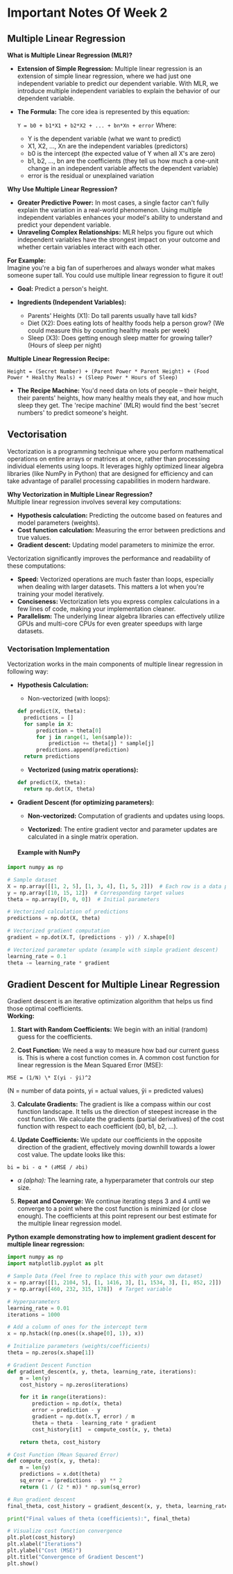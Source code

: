 # Important Notes Of Week 2

## Multiple Linear Regression

**What is Multiple Linear Regression (MLR)?**<br>

- **Extension of Simple Regression:** Multiple linear regression is an extension of simple linear regression, where we had just one independent variable to predict our dependent variable. With MLR, we introduce multiple independent variables to explain the behavior of our dependent variable.
- **The Formula:** The core idea is represented by this equation:

  `Y = b0 + b1*X1 + b2*X2 + ... + bn*Xn + error`
  Where:

  - Y is the dependent variable (what we want to predict)
  - X1, X2, ..., Xn are the independent variables (predictors)
  - b0 is the intercept (the expected value of Y when all X's are zero)
  - b1, b2, ..., bn are the coefficients (they tell us how much a one-unit change in an independent variable affects the dependent variable)
  - error is the residual or unexplained variation

**Why Use Multiple Linear Regression?**<br>

- **Greater Predictive Power:** In most cases, a single factor can't fully explain the variation in a real-world phenomenon. Using multiple independent variables enhances your model's ability to understand and predict your dependent variable.
- **Unraveling Complex Relationships:** MLR helps you figure out which independent variables have the strongest impact on your outcome and whether certain variables interact with each other.

**For Example:**<br>
Imagine you're a big fan of superheroes and always wonder what makes someone super tall. You could use multiple linear regression to figure it out!

- **Goal:** Predict a person's height.

- **Ingredients (Independent Variables):**
  - Parents' Heights (X1): Do tall parents usually have tall kids?
  - Diet (X2): Does eating lots of healthy foods help a person grow? (We could measure this by counting healthy meals per week)
  - Sleep (X3): Does getting enough sleep matter for growing taller? (Hours of sleep per night)

**Multiple Linear Regression Recipe:**<br>

`Height = (Secret Number) + (Parent Power * Parent Height) + (Food Power * Healthy Meals) + (Sleep Power * Hours of Sleep)`

- **The Recipe Machine:** You'd need data on lots of people – their height, their parents' heights, how many healthy meals they eat, and how much sleep they get. The 'recipe machine' (MLR) would find the best 'secret numbers' to predict someone's height.

## Vectorisation

Vectorization is a programming technique where you perform mathematical operations on entire arrays or matrices at once, rather than processing individual elements using loops. It leverages highly optimized linear algebra libraries (like NumPy in Python) that are designed for efficiency and can take advantage of parallel processing capabilities in modern hardware.<br>

**Why Vectorization in Multiple Linear Regression?**<br>
Multiple linear regression involves several key computations:

- **Hypothesis calculation:** Predicting the outcome based on features and model parameters (weights).
- **Cost function calculation:** Measuring the error between predictions and true values.
- **Gradient descent:** Updating model parameters to minimize the error.<br>

Vectorization significantly improves the performance and readability of these computations:

- **Speed:** Vectorized operations are much faster than loops, especially when dealing with larger datasets. This matters a lot when you're training your model iteratively.
- **Conciseness:** Vectorization lets you express complex calculations in a few lines of code, making your implementation cleaner.
- **Parallelism:** The underlying linear algebra libraries can effectively utilize GPUs and multi-core CPUs for even greater speedups with large datasets.

### Vectorisation Implementation

Vectorization works in the main components of multiple linear regression in following way:<br>

- **Hypothesis Calculation:**

  - Non-vectorized (with loops):

  ```Python
  def predict(X, theta):
    predictions = []
    for sample in X:
        prediction = theta[0]
        for j in range(1, len(sample)):
            prediction += theta[j] * sample[j]
        predictions.append(prediction)
    return predictions
  ```

  - **Vectorized (using matrix operations):**

  ```Python
  def predict(X, theta):
    return np.dot(X, theta)
  ```

- **Gradient Descent (for optimizing parameters):**

  - **Non-vectorized:** Computation of gradients and updates using loops.

  - **Vectorized:** The entire gradient vector and parameter updates are calculated in a single matrix operation.

  #### Example with NumPy

```Python
import numpy as np

# Sample dataset
X = np.array([[1, 2, 5], [1, 3, 4], [1, 5, 2]])  # Each row is a data point with features
y = np.array([10, 15, 12])  # Corresponding target values
theta = np.array([0, 0, 0])  # Initial parameters

# Vectorized calculation of predictions
predictions = np.dot(X, theta)

# Vectorized gradient computation
gradient = np.dot(X.T, (predictions - y)) / X.shape[0]

# Vectorized parameter update (example with simple gradient descent)
learning_rate = 0.1
theta -= learning_rate * gradient
```

## Gradient Descent for Multiple Linear Regression

Gradient descent is an iterative optimization algorithm that helps us find those optimal coefficients.<br>
**Working:**

1. **Start with Random Coefficients:** We begin with an initial (random) guess for the coefficients.

2. **Cost Function:** We need a way to measure how bad our current guess is. This is where a cost function comes in. A common cost function for linear regression is the Mean Squared Error (MSE):

```
MSE = (1/N) \* Σ(yi - ŷi)^2
```

(N = number of data points, yi = actual values, ŷi = predicted values)

3. **Calculate Gradients:** The gradient is like a compass within our cost function landscape. It tells us the direction of steepest increase in the cost function. We calculate the gradients (partial derivatives) of the cost function with respect to each coefficient (b0, b1, b2, ...).

4. **Update Coefficients:** We update our coefficients in the opposite direction of the gradient, effectively moving downhill towards a lower cost value. The update looks like this:

```
bi = bi - α * (∂MSE / ∂bi)
```

- _α (alpha):_ The learning rate, a hyperparameter that controls our step size.

5. **Repeat and Converge:** We continue iterating steps 3 and 4 until we converge to a point where the cost function is minimized (or close enough). The coefficients at this point represent our best estimate for the multiple linear regression model.

**Python example demonstrating how to implement gradient descent for multiple linear regression:**

```Python
import numpy as np
import matplotlib.pyplot as plt

# Sample Data (Feel free to replace this with your own dataset)
x = np.array([[1, 2104, 5], [1, 1416, 3], [1, 1534, 3], [1, 852, 2]])  # Features
y = np.array([460, 232, 315, 178])  # Target variable

# Hyperparameters
learning_rate = 0.01
iterations = 1000

# Add a column of ones for the intercept term
x = np.hstack((np.ones((x.shape[0], 1)), x))

# Initialize parameters (weights/coefficients)
theta = np.zeros(x.shape[1])

# Gradient Descent Function
def gradient_descent(x, y, theta, learning_rate, iterations):
    m = len(y)
    cost_history = np.zeros(iterations)

    for it in range(iterations):
        prediction = np.dot(x, theta)
        error = prediction - y
        gradient = np.dot(x.T, error) / m
        theta = theta - learning_rate * gradient
        cost_history[it]  = compute_cost(x, y, theta)

    return theta, cost_history

# Cost Function (Mean Squared Error)
def compute_cost(x, y, theta):
    m = len(y)
    predictions = x.dot(theta)
    sq_error = (predictions - y) ** 2
    return (1 / (2 * m)) * np.sum(sq_error)

# Run gradient descent
final_theta, cost_history = gradient_descent(x, y, theta, learning_rate, iterations)

print("Final values of theta (coefficients):", final_theta)

# Visualize cost function convergence
plt.plot(cost_history)
plt.xlabel("Iterations")
plt.ylabel("Cost (MSE)")
plt.title("Convergence of Gradient Descent")
plt.show()

```
